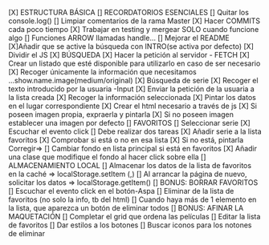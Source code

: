 [X] ESTRUCTURA BÁSICA
[] RECORDATORIOS ESENCIALES
    [] Quitar los console.log()
    [] Limpiar comentarios de la rama Master
    [X] Hacer COMMITS cada poco tiempo
    [X] Trabajar en testing y mergear SOLO cuando funcione algo
    [] Funciones ARROW llamadas handle...
    [] Mejorar el README
    [X]Añadir que se active la búsqueda con INTRO(se activa por defecto)
    [X] Dividir el JS
[X] BÚSQUEDA
    [X] Hacer la petición al servidor - FETCH
        [X] Crear un listado que esté disponible para utilizarlo en caso de ser necesario
        [X] Recoger únicamente la información que necesitamos
            ...show.name.image(medium/original)
    [X] Búsqueda de serie
        [X] Recoger el texto introducido por la usuaria -Input
        [X] Enviar la petición de la usuaria a la lista creada
        [X] Recoger la información seleccionada
        [X] Pintar los datos en el lugar correspondiente
            [X] Crear el html necesario a través de js
            [X] Si poseen imagen propia, expraerla y pintarla
            [X] Si no poseen imagen establecer una imagen por defecto
[] FAVORITOS
    [] Seleccionar serie
        [X] Escuchar el evento click
        [] Debe realizar dos tareas
            [X] Añadir serie a la lista favoritos
                [X] Comprobar si está o no en esa lista
                [X] Si no está, pintarla
Corregir=>  [] Cambiar fondo en lista principal si está en favoritos
                [X] Añadir una clase que modifique el fondo al hacer click sobre ella
[] ALMACENAMIENTO LOCAL
    [] Almacenar los datos de la lista de favoritos en la caché => localStorage.setItem (,)
    [] Al arrancar la página de nuevo, solicitar los datos => localStorage.getItem()
[] BONUS: BORRAR FAVORITOS
    [] Escuchar el evento click en el botón-Aspa
    [] Eliminar de la lista de favoritos (no solo la info, tb del html)
    [] Cuando haya más de 1 elemento en la lista, que aparezca un botón de eliminar todos
[] BONUS: AFINAR LA MAQUETACIÓN
    [] Completar el grid que ordena las películas
    [] Editar la lista de favoritos
    [] Dar estilos a los botones
    [] Buscar iconos para los notones de eliminar


